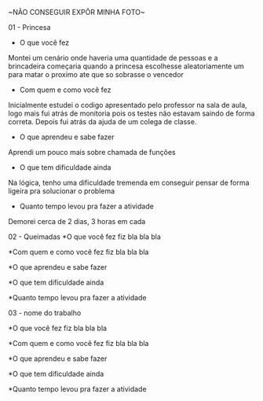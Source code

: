 ~NÃO CONSEGUIR EXPÔR MINHA FOTO~

01 - Princesa
* O que você fez

Montei um cenário onde haveria uma quantidade de pessoas e a brincadeira começaria quando a princesa escolhesse aleatoriamente um para matar o proximo ate que so sobrasse o vencedor

* Com quem e como você fez

Inicialmente estudei o codigo apresentado pelo professor na sala de aula, logo mais fui atrás de monitoria pois os testes não estavam saindo de forma correta. Depois fui atrás da ajuda de um colega de classe.

* O que aprendeu e sabe fazer

Aprendi um pouco mais sobre chamada de funções

* O que tem dificuldade ainda

Na lógica, tenho uma dificuldade tremenda em conseguir pensar de forma ligeira pra solucionar o problema

* Quanto tempo levou pra fazer a atividade

 Demorei cerca de 2 dias, 3 horas em cada


02 - Queimadas
*O que você fez
fiz bla bla bla

*Com quem e como você fez
fiz bla bla bla

*O que aprendeu e sabe fazer

*O que tem dificuldade ainda

*Quanto tempo levou pra fazer a atividade

03 - nome do trabalho

*O que você fez
fiz bla bla bla

*Com quem e como você fez
fiz bla bla bla

*O que aprendeu e sabe fazer

*O que tem dificuldade ainda

*Quanto tempo levou pra fazer a atividade
